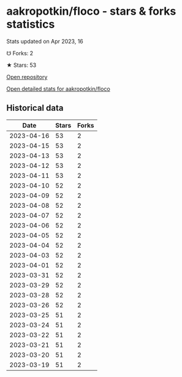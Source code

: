 # aakropotkin/floco - stars & forks statistics

Stats updated on Apr 2023, 16

☋ Forks: 2

★ Stars: 53

[Open repository](https://github.com/aakropotkin/floco)

[Open detailed stats for aakropotkin/floco](https://reviewgithub.com/rep/aakropotkin/floco)

## Historical data
| Date | Stars | Forks |
|------|-------|-------|
| 2023-04-16 | 53 | 2 | 
| 2023-04-15 | 53 | 2 | 
| 2023-04-13 | 53 | 2 | 
| 2023-04-12 | 53 | 2 | 
| 2023-04-11 | 53 | 2 | 
| 2023-04-10 | 52 | 2 | 
| 2023-04-09 | 52 | 2 | 
| 2023-04-08 | 52 | 2 | 
| 2023-04-07 | 52 | 2 | 
| 2023-04-06 | 52 | 2 | 
| 2023-04-05 | 52 | 2 | 
| 2023-04-04 | 52 | 2 | 
| 2023-04-03 | 52 | 2 | 
| 2023-04-01 | 52 | 2 | 
| 2023-03-31 | 52 | 2 | 
| 2023-03-29 | 52 | 2 | 
| 2023-03-28 | 52 | 2 | 
| 2023-03-26 | 52 | 2 | 
| 2023-03-25 | 51 | 2 | 
| 2023-03-24 | 51 | 2 | 
| 2023-03-22 | 51 | 2 | 
| 2023-03-21 | 51 | 2 | 
| 2023-03-20 | 51 | 2 | 
| 2023-03-19 | 51 | 2 | 

